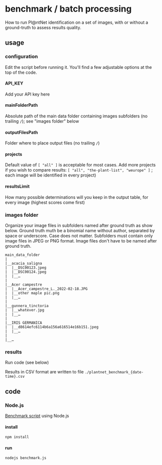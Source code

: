 # benchmark / batch processing

How to run Pl@ntNet identification on a set of images, with or without a ground-truth to assess results quality.

## usage

### configuration

Edit the script before running it. You'll find a few adjustable options at the top of the code.

#### API_KEY

Add your API key here

#### mainFolderPath

Absolute path of the main data folder containing images subfolders (no trailing `/`); see "images folder" below

#### outputFilesPath

Folder where to place output files (no trailing `/`)

#### projects

Default value of `[ "all" ]` is acceptable for most cases. Add more projects if you wish to compare results: `[ "all", "the-plant-list", "weurope" ]` ; each image will be identified in every project) 

#### resultsLimit

How many possible determinations will you keep in the output table, for every image (highest scores come first)

### images folder

Organize your image files in subfolders named after ground truth as show below. Ground truth muth be a binomial name without author, separated by space or underscore. Case does not matter. Subfolders must contain only image files in JPEG or PNG format. Image files don't have to be named after ground truth.

```
main_data_folder
|
|__acacia_saligna
|  |__DSC00123.jpeg
|  |__DSC00124.jpeg
|  |__…
|
|__Acer campestre
|  |__Acer_campestre_L._2022-02-18.JPG
|  |__other maple pic.png
|  |__…
|
|__gunnera_tinctoria
|  |__whatever.jpg
|  |__…
|
|__IRIS GERMANICA
|  |__d8614efc6114b6a156a616514e16b151.jpeg
|  |__…
|
|__…
```

### results
Run code (see below)

Results in CSV format are written to file `./plantnet_benchmark_{date-time}.csv`

## code

### Node.js
[Benchmark script](benchmark/js/benchmark.js) using Node.js

#### install
`npm install`

#### run

`nodejs benchmark.js`
